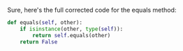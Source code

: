 Sure, here's the full corrected code for the equals method:

```python
def equals(self, other):
    if isinstance(other, type(self)):
        return self.equals(other)
    return False
```
